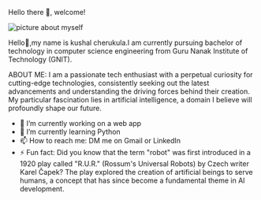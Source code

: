  Hello there 👋, welcome!

![picture about myself](https://github.com/Hunter-pro/Hunter-pro/assets/101683063/dd62ae95-312a-431c-9a56-9618e0b14667)


Hello👋,my name is kushal cherukula.I am currently pursuing bachelor of technology in computer science engineering from Guru Nanak Institute of Technology (GNIT).

ABOUT ME:
I am a passionate tech enthusiast with a perpetual curiosity for cutting-edge technologies, consistently seeking out the latest advancements and understanding the driving forces behind their creation. My particular fascination lies in artificial intelligence, a domain I believe will profoundly shape our future.

- 🔭 I’m currently working on a web app
- 🌱 I’m currently learning Python
- 📫 How to reach me: DM me on Gmail or LinkedIn
- ⚡ Fun fact: Did you know that the term "robot" was first introduced in a 1920 play called "R.U.R." (Rossum's Universal Robots) by Czech writer Karel Čapek? The play explored the creation of artificial beings to serve humans, a concept that has since become a fundamental theme in AI development.



 

<!--
**Hunter-pro/Hunter-pro** is a ✨ _special_ ✨ repository because its `README.md` (this file) appears on your GitHub profile.

Here are some ideas to get you started:



- 👯 I’m looking to collaborate on ...!

- 🤔 I’m looking for help with ...
- 💬 Ask me about ...

- 😄 Pronouns: ...
- ⚡ Fun fact: ...
-->

